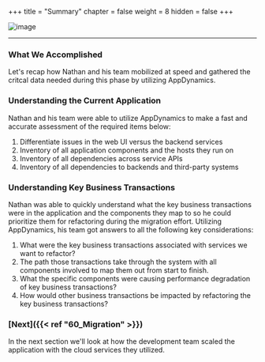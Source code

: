 +++
title = "Summary"
chapter = false
weight = 8
hidden = false
+++

![image](/images/50_Pre_Migration/ad_team_architect.png)

<hr class="xsmall-line">

### What We Accomplished

<span class="medium-text">Let's recap how Nathan and his team mobilized at speed and gathered the critcal data needed during this phase by utilizing AppDynamics.</span>

### Understanding the Current Application

Nathan and his team were able to utilize AppDynamics to make a fast and accurate assessment of the required items below:

1.  Differentiate issues in the web UI versus the backend services
2.	Inventory of all application components and the hosts they run on
3.	Inventory of all dependencies across service APIs
4.	Inventory of all dependencies to backends and third-party systems


### Understanding Key Business Transactions

Nathan was able to quickly understand what the key business transactions were in the application and the components they map to so he could prioritize them for refactoring during the migration effort.  Utilizing AppDynamics, his team got answers to all the following key considerations:

1.	What were the key business transactions associated with services we want to refactor?
2.	The path those transactions take through the system with all components involved to map them out from start to finish.
3.	What the specific components were causing performance degradation of key business transactions?
4.	How would other business transactions be impacted by refactoring the key business transactions?

### [**Next**]({{< ref "60_Migration" >}}) <span style="color: #3e3071;"><i class='fas fa-cog fa-sm fa-spin'></i></span>

In the next section we'll look at how the development team scaled the application with the cloud services they utilized.


<!---
{{% notice warning %}}
The Cloud9 workspace should be built by an IAM user with Administrator privileges,
not the root account user. Please ensure you are logged in as an IAM user, not the root
account user.
{{% /notice %}}
-->

<!---
{{% notice info %}}
This workshop was designed to run in the **Oregon (us-west-2)** region. **Please don't
run in any other region.** Future versions of this workshop will expand region availability,
and this message will be removed.
{{% /notice %}}
-->

<!---
{{% notice tip %}}
Ad blockers, javascript disablers, and tracking blockers should be disabled for
the cloud9 domain, or connecting to the workspace might be impacted.
Cloud9 requires third-party-cookies. You can whitelist the [specific domains]( https://docs.aws.amazon.com/cloud9/latest/user-guide/troubleshooting.html#troubleshooting-env-loading).
{{% /notice %}}
-->
